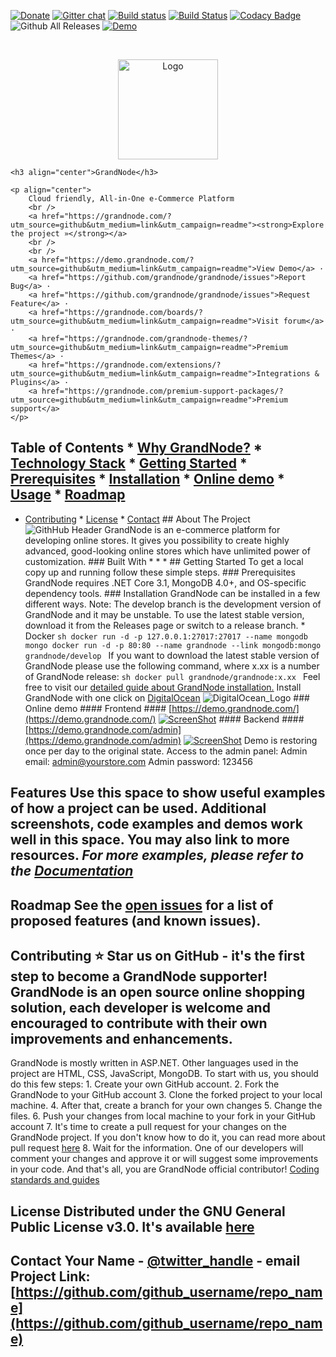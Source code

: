 [![Donate](https://img.shields.io/badge/Donate-PayPal-green.svg)](https://www.paypal.com/cgi-bin/webscr?cmd=_s-xclick&hosted_button_id=HFRGJMMY9KF7C) [![Gitter chat](https://badges.gitter.im/gitterHQ/gitter.png)](https://gitter.im/grandnode/Lobby) [![Build
status](https://ci.appveyor.com/api/projects/status/ox0qebg3wv3dp30e/branch/develop?svg=true)](https://ci.appveyor.com/project/KrzysztofPajak/grandnode/branch/develop) [![Build Status](https://travis-ci.org/grandnode/grandnode.svg?branch=develop)](https://travis-ci.org/grandnode/grandnode)
[![Codacy Badge](https://api.codacy.com/project/badge/Grade/acbd143050984c1983d7cb0bd10b3472)](https://www.codacy.com/app/grandnode/grandnode?utm_source=github.com&amp;utm_medium=referral&amp;utm_content=grandnode/grandnode&amp;utm_campaign=Badge_Grade)
![Github All Releases](https://img.shields.io/github/downloads/grandnode/grandnode/total.svg) [![Demo](https://img.shields.io/badge/DEMO-HERE-green.svg)](https://demo.grandnode.com/)

<br />
<p align="center">
    <a href="https://grandnode.com/">
        <img src="https://grandnode.com/Themes/DefaultClean/Content/images/logo.png" alt="Logo" width="160">
    </a>

    <h3 align="center">GrandNode</h3>

    <p align="center">
        Cloud friendly, All-in-One e-Commerce Platform
        <br />
        <a href="https://grandnode.com/?utm_source=github&utm_medium=link&utm_campaign=readme"><strong>Explore the project »</strong></a>
        <br />
        <br />
        <a href="https://demo.grandnode.com/?utm_source=github&utm_medium=link&utm_campaign=readme">View Demo</a> ·
        <a href="https://github.com/grandnode/grandnode/issues">Report Bug</a> ·
        <a href="https://github.com/grandnode/grandnode/issues">Request Feature</a> ·
        <a href="https://grandnode.com/boards/?utm_source=github&utm_medium=link&utm_campaign=readme">Visit forum</a> ·
        <a href="https://grandnode.com/grandnode-themes/?utm_source=github&utm_medium=link&utm_campaign=readme">Premium Themes</a> ·
        <a href="https://grandnode.com/extensions/?utm_source=github&utm_medium=link&utm_campaign=readme">Integrations & Plugins</a> ·
        <a href="https://grandnode.com/premium-support-packages/?utm_source=github&utm_medium=link&utm_campaign=readme">Premium support</a>
    </p>
</p>

## Table of Contents * [Why GrandNode?](#about-the-project) * [Technology Stack](#built-with) * [Getting Started](#getting-started) * [Prerequisites](#prerequisites) * [Installation](#installation) * [Online demo](#online-demo) * [Usage](#usage) * [Roadmap](#roadmap)
* [Contributing](#contributing) * [License](#license) * [Contact](#contact) ## About The Project ![GithHub Header](https://grandnode.com/content/images/uploaded/arts/git_header.jpg) GrandNode is an e-commerce platform for developing online stores. It
gives you possibility to create highly advanced, good-looking online stores which have unlimited power of customization. ### Built With * []() * []() * []() ## Getting Started To get a local copy up and running follow these simple steps. ### Prerequisites
GrandNode requires .NET Core 3.1, MongoDB 4.0+, and OS-specific dependency tools. ### Installation GrandNode can be installed in a few different ways. Note: The develop branch is the development version of GrandNode and it may be unstable. To use the
latest stable version, download it from the Releases page or switch to a release branch. * Docker ```sh docker run -d -p 127.0.0.1:27017:27017 --name mongodb mongo docker run -d -p 80:80 --name grandnode --link mongodb:mongo grandnode/develop ``` If you
want to download the latest stable version of GrandNode please use the following command, where x.xx is a number of GrandNode release: ```sh docker pull grandnode/grandnode:x.xx ``` Feel free to visit our [detailed guide about GrandNode installation.](https://grandnode.com/how-to-install-grandnode-on-linux-ubuntu-1604)
Install GrandNode with one click on [DigitalOcean](https://marketplace.digitalocean.com/apps/grandnode) ![DigitalOcean_Logo](https://grandnode.com/content/images/uploaded/digitalocean1.png) ### Online demo #### Frontend #### [https://demo.grandnode.com/](https://demo.grandnode.com/)
[![ScreenShot](http://grandnode.com/content/images/uploaded/showcase/frontend.JPG)](https://demo.grandnode.com/) #### Backend #### [https://demo.grandnode.com/admin](https://demo.grandnode.com/admin) [![ScreenShot](https://grandnode.com/content/images/uploaded/showcase/backend.JPG)](https://demo.grandnode.com/admin)
Demo is restoring once per day to the original state. Access to the admin panel: Admin email: admin@yourstore.com Admin password: 123456

## Features Use this space to show useful examples of how a project can be used. Additional screenshots, code examples and demos work well in this space. You may also link to more resources. _For more examples, please refer to the [Documentation](https://example.com)_


## Roadmap See the [open issues](https://github.com/github_username/repo_name/issues) for a list of proposed features (and known issues).


## Contributing :star: Star us on GitHub - it's the first step to become a GrandNode supporter! GrandNode is an open source online shopping solution, each developer is welcome and encouraged to contribute with their own improvements and enhancements.
GrandNode is mostly written in ASP.NET. Other languages used in the project are HTML, CSS, JavaScript, MongoDB. To start with us, you should do this few steps: 1. Create your own GitHub account. 2. Fork the GrandNode to your GitHub account 3. Clone the
forked project to your local machine. 4. After that, create a branch for your own changes 5. Change the files. 6. Push your changes from local machine to your fork in your GitHub account 7. It's time to create a pull request for your changes on the GrandNode
project. If you don't know how to do it, you can read more about pull request [here](https://help.github.com/articles/about-pull-requests/) 8. Wait for the information. One of our developers will comment your changes and approve it or will suggest some
improvements in your code. And that's all, you are GrandNode official contributor! [Coding standards and guides](https://docs.grandnode.com/developer-guides)

<!-- LICENSE -->
## License Distributed under the GNU General Public License v3.0. It's available [here](https://github.com/grandnode/grandnode/blob/develop/LICENSE)



<!-- CONTACT -->
## Contact Your Name - [@twitter_handle](https://twitter.com/twitter_handle) - email Project Link: [https://github.com/github_username/repo_name](https://github.com/github_username/repo_name)
